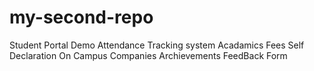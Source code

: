 # my-second-repo
Student Portal Demo
Attendance Tracking system
Acadamics
Fees
Self Declaration
On Campus Companies
Archievements
FeedBack Form
